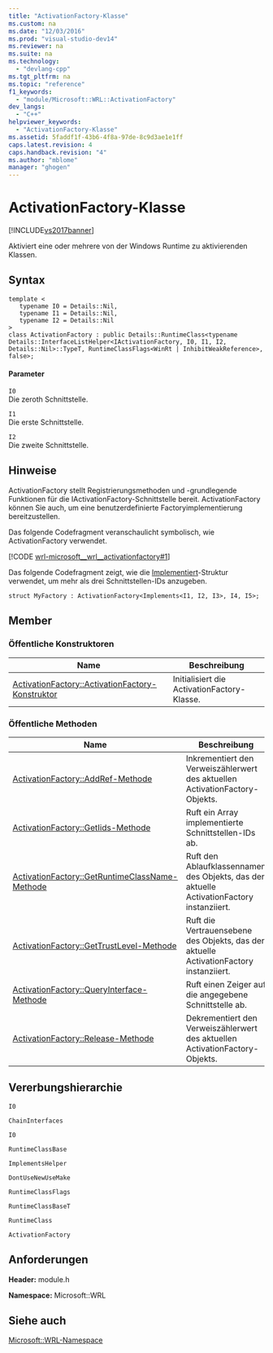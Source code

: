 ```yaml
---
title: "ActivationFactory-Klasse"
ms.custom: na
ms.date: "12/03/2016"
ms.prod: "visual-studio-dev14"
ms.reviewer: na
ms.suite: na
ms.technology: 
  - "devlang-cpp"
ms.tgt_pltfrm: na
ms.topic: "reference"
f1_keywords: 
  - "module/Microsoft::WRL::ActivationFactory"
dev_langs: 
  - "C++"
helpviewer_keywords: 
  - "ActivationFactory-Klasse"
ms.assetid: 5faddf1f-43b6-4f8a-97de-8c9d3ae1e1ff
caps.latest.revision: 4
caps.handback.revision: "4"
ms.author: "mblome"
manager: "ghogen"
---
```

# ActivationFactory-Klasse
[!INCLUDE[vs2017banner](../assembler/inline/includes/vs2017banner.md)]

Aktiviert eine oder mehrere von der Windows Runtime zu aktivierenden Klassen.  
  
## Syntax  
  
```  
template <  
   typename I0 = Details::Nil,  
   typename I1 = Details::Nil,  
   typename I2 = Details::Nil  
>  
class ActivationFactory : public Details::RuntimeClass<typename Details::InterfaceListHelper<IActivationFactory, I0, I1, I2, Details::Nil>::TypeT, RuntimeClassFlags<WinRt | InhibitWeakReference>, false>;  
```  
  
#### Parameter  
 `I0`  
 Die zeroth Schnittstelle.  
  
 `I1`  
 Die erste Schnittstelle.  
  
 `I2`  
 Die zweite Schnittstelle.  
  
## Hinweise  
 ActivationFactory stellt Registrierungsmethoden und \-grundlegende Funktionen für die IActivationFactory\-Schnittstelle bereit.  ActivationFactory können Sie auch, um eine benutzerdefinierte Factoryimplementierung bereitzustellen.  
  
 Das folgende Codefragment veranschaulicht symbolisch, wie ActivationFactory verwendet.  
  
 [!CODE [wrl-microsoft__wrl__activationfactory#1](../CodeSnippet/VS_Snippets_Misc/wrl-microsoft__wrl__activationfactory#1)]  
  
 Das folgende Codefragment zeigt, wie die [Implementiert](../windows/implements-structure.md)\-Struktur verwendet, um mehr als drei Schnittstellen\-IDs anzugeben.  
  
 `struct MyFactory : ActivationFactory<Implements<I1, I2, I3>, I4, I5>;`  
  
## Member  
  
### Öffentliche Konstruktoren  
  
|Name|**Beschreibung**|  
|----------|----------------------|  
|[ActivationFactory::ActivationFactory\-Konstruktor](../windows/activationfactory-activationfactory-constructor.md)|Initialisiert die ActivationFactory\-Klasse.|  
  
### Öffentliche Methoden  
  
|Name|**Beschreibung**|  
|----------|----------------------|  
|[ActivationFactory::AddRef\-Methode](../windows/activationfactory-addref-method.md)|Inkrementiert den Verweiszählerwert des aktuellen ActivationFactory\-Objekts.|  
|[ActivationFactory::GetIids\-Methode](../windows/activationfactory-getiids-method.md)|Ruft ein Array implementierte Schnittstellen\-IDs ab.|  
|[ActivationFactory::GetRuntimeClassName\-Methode](../windows/activationfactory-getruntimeclassname-method.md)|Ruft den Ablaufklassennamen des Objekts, das der aktuelle ActivationFactory instanziiert.|  
|[ActivationFactory::GetTrustLevel\-Methode](../windows/activationfactory-gettrustlevel-method.md)|Ruft die Vertrauensebene des Objekts, das der aktuelle ActivationFactory instanziiert.|  
|[ActivationFactory::QueryInterface\-Methode](../windows/activationfactory-queryinterface-method.md)|Ruft einen Zeiger auf die angegebene Schnittstelle ab.|  
|[ActivationFactory::Release\-Methode](../windows/activationfactory-release-method.md)|Dekrementiert den Verweiszählerwert des aktuellen ActivationFactory\-Objekts.|  
  
## Vererbungshierarchie  
 `I0`  
  
 `ChainInterfaces`  
  
 `I0`  
  
 `RuntimeClassBase`  
  
 `ImplementsHelper`  
  
 `DontUseNewUseMake`  
  
 `RuntimeClassFlags`  
  
 `RuntimeClassBaseT`  
  
 `RuntimeClass`  
  
 `ActivationFactory`  
  
## Anforderungen  
 **Header:** module.h  
  
 **Namespace:** Microsoft::WRL  
  
## Siehe auch  
 [Microsoft::WRL\-Namespace](../windows/microsoft-wrl-namespace.md)